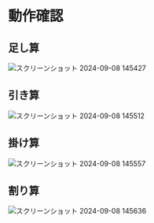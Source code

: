 # 動作確認
## 足し算
![スクリーンショット 2024-09-08 145427](https://github.com/user-attachments/assets/0386dc8b-ba71-49e6-a563-d3081ec24664)
## 引き算
![スクリーンショット 2024-09-08 145512](https://github.com/user-attachments/assets/69927539-7737-4562-9652-c8a59f0e4391)
## 掛け算
![スクリーンショット 2024-09-08 145557](https://github.com/user-attachments/assets/c02d88ec-597d-450e-bc13-e6938d09abbe)
## 割り算
![スクリーンショット 2024-09-08 145636](https://github.com/user-attachments/assets/80ad9908-df37-41db-a52c-a36041265c95)
